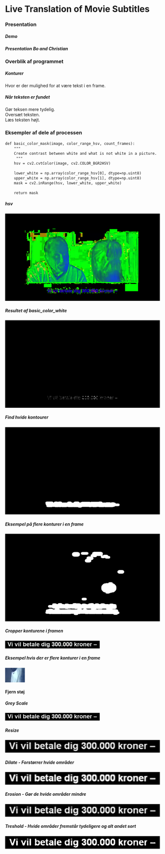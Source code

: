 # Live Translation of Movie Subtitles
### Presentation

##### Demo

##### Presentation Bo and Christian

### Overblik af programmet
##### Konturer
Hvor er der mulighed for at være tekst i en frame.  

##### Når teksten er fundet
Gør teksen mere tydelig.  
Oversæt teksten.  
Læs teksten højt.  

### Eksempler af dele af processen
```
def basic_color_mask(image, color_range_hsv, count_frames):
    """ 
    Create contrast between white and what is not white in a picture.
     """
    hsv = cv2.cvtColor(image, cv2.COLOR_BGR2HSV)
    
    lower_white = np.array(color_range_hsv[0], dtype=np.uint8)
    upper_white = np.array(color_range_hsv[1], dtype=np.uint8)
    mask = cv2.inRange(hsv, lower_white, upper_white)

    return mask
 ```   
  ##### hsv
  ![alt text](https://github.com/Weiqifan1/PyProjectImpossibleCollege/blob/presentation/data/output/frames/01basic_color_mask_COLOR_BGR2HSV/600basic_color_mask_COLOR_BGR2HSV.png)  
  
 ##### Resultet af basic_color_white
 ![alt text](https://github.com/Weiqifan1/PyProjectImpossibleCollege/blob/presentation/data/output/frames/01c_basic_color_mask_after_inRange/600basic_color_mask_after_inRange.png)   
 
 ##### Find hvide kontourer
  ![alt text](https://github.com/Weiqifan1/PyProjectImpossibleCollege/blob/presentation/data/output/frames/03white_contours_find_contours/600find_contours.png)   
  
 ##### Eksempel på flere konturer i en frame
 ![alt text](https://github.com/Weiqifan1/PyProjectImpossibleCollege/blob/presentation/data/output/frames/03white_contours_find_contours/650find_contours.png)  
 
##### Cropper konturene i framen
 ![alt text](https://github.com/Weiqifan1/PyProjectImpossibleCollege/blob/presentation/data/output/frames/04crop_image/600_001_crop_image.png
 )  
 
 ##### Eksempel hvis der er flere konturer i en frame
  ![alt text](https://github.com/Weiqifan1/PyProjectImpossibleCollege/blob/presentation/data/output/frames/04crop_image/650_009_crop_image.png)  

#### Fjern støj
##### Grey Scale
  ![alt text](https://github.com/Weiqifan1/PyProjectImpossibleCollege/blob/presentation/data/output/frames/05color_bgr2gray/600_grey_image.png)  
  
##### Resize
![alt text](https://github.com/Weiqifan1/PyProjectImpossibleCollege/blob/presentation/data/output/frames/06resize/600_resize_image.png)  
##### Dilate - Forstørrer hvide områder
![alt text](https://github.com/Weiqifan1/PyProjectImpossibleCollege/blob/presentation/data/output/frames/07dilate/600_dilate_image.png)

##### Erosion - Gør de hvide områder mindre
![alt text](https://github.com/Weiqifan1/PyProjectImpossibleCollege/blob/presentation/data/output/frames/08erode/600_erode_image.png)

##### Treshold - Hvide områder fremstår tydeligere og alt andet sort
![alt text](https://github.com/Weiqifan1/PyProjectImpossibleCollege/blob/presentation/data/output/frames/09clean_img_after_threshold/600_clean_image_after_threshold.png)  






